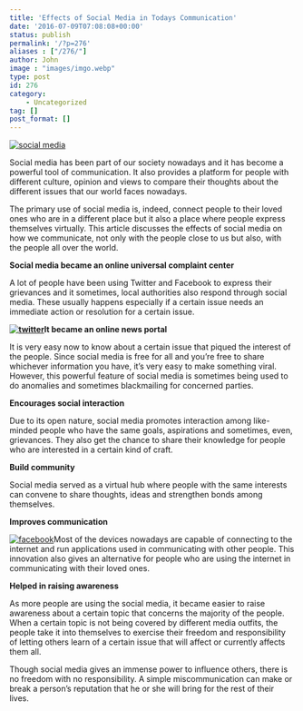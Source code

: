 ```yaml
---
title: 'Effects of Social Media in Todays Communication'
date: '2016-07-09T07:08:08+00:00'
status: publish
permalink: '/?p=276'
aliases : ["/276/"]
author: John
image : "images/imgo.webp"
type: post
id: 276
category:
    - Uncategorized
tag: []
post_format: []
---
```

[![social media](http://progressiveavenues.org/wp-content/uploads/2016/06/social-media-300x192.jpg)](http://progressiveavenues.org/wp-content/uploads/2016/06/social-media.jpg)

Social media has been part of our society nowadays and it has become a powerful tool of communication. It also provides a platform for people with different culture, opinion and views to compare their thoughts about the different issues that our world faces nowadays.

The primary use of social media is, indeed, connect people to their loved ones who are in a different place but it also a place where people express themselves virtually. This article discusses the effects of social media on how we communicate, not only with the people close to us but also, with the people all over the world.

**Social media became an online universal complaint center**

A lot of people have been using Twitter and Facebook to express their grievances and it sometimes, local authorities also respond through social media. These usually happens especially if a certain issue needs an immediate action or resolution for a certain issue.

**[![twitter](http://www.progressiveavenues.org/wp-content/uploads/2016/06/twitter-300x165.png)](http://www.progressiveavenues.org/wp-content/uploads/2016/06/twitter.png)It became an online news portal**

It is very easy now to know about a certain issue that piqued the interest of the people. Since social media is free for all and you’re free to share whichever information you have, it’s very easy to make something viral. However, this powerful feature of social media is sometimes being used to do anomalies and sometimes blackmailing for concerned parties.

**Encourages social interaction**

Due to its open nature, social media promotes interaction among like- minded people who have the same goals, aspirations and sometimes, even, grievances. They also get the chance to share their knowledge for people who are interested in a certain kind of craft.

**Build community**

Social media served as a virtual hub where people with the same interests can convene to share thoughts, ideas and strengthen bonds among themselves.

**Improves communication**

[![facebook](http://www.progressiveavenues.org/wp-content/uploads/2016/06/facebook-300x169.jpg)](http://www.progressiveavenues.org/wp-content/uploads/2016/06/facebook.jpg)Most of the devices nowadays are capable of connecting to the internet and run applications used in communicating with other people. This innovation also gives an alternative for people who are using the internet in communicating with their loved ones.

**Helped in raising awareness**

As more people are using the social media, it became easier to raise awareness about a certain topic that concerns the majority of the people. When a certain topic is not being covered by different media outfits, the people take it into themselves to exercise their freedom and responsibility of letting others learn of a certain issue that will affect or currently affects them all.

Though social media gives an immense power to influence others, there is no freedom with no responsibility. A simple miscommunication can make or break a person’s reputation that he or she will bring for the rest of their lives.